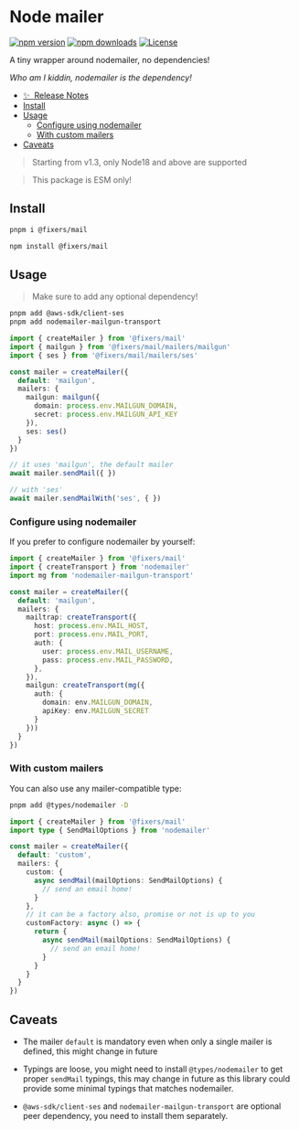# Node mailer

[![npm version][npm-version-src]][npm-version-href]
[![npm downloads][npm-downloads-src]][npm-downloads-href]
[![License][license-src]][license-href]

A tiny wrapper around nodemailer, no dependencies!

_Who am I kiddin, nodemailer is the dependency!_

- [✨ &nbsp;Release Notes](/CHANGELOG.md)
- [Install](#install)
- [Usage](#usage)
  - [Configure using nodemailer](#configure-using-nodemailer)
  - [With custom mailers](#with-custom-mailers)
- [Caveats](#caveats)

> Starting from v1.3, only Node18 and above are supported

> This package is ESM only!

## Install
```sh
pnpm i @fixers/mail
```

```sh
npm install @fixers/mail
```

## Usage

> Make sure to add any optional dependency!

```sh
pnpm add @aws-sdk/client-ses
pnpm add nodemailer-mailgun-transport
```

```ts
import { createMailer } from '@fixers/mail'
import { mailgun } from '@fixers/mail/mailers/mailgun'
import { ses } from '@fixers/mail/mailers/ses'

const mailer = createMailer({
  default: 'mailgun',
  mailers: {
    mailgun: mailgun({
      domain: process.env.MAILGUN_DOMAIN,
      secret: process.env.MAILGUN_API_KEY
    }),
    ses: ses()
  }
})

// it uses 'mailgun', the default mailer
await mailer.sendMail({ })

// with 'ses'
await mailer.sendMailWith('ses', { })
```

### Configure using nodemailer

If you prefer to configure nodemailer by yourself:

```ts
import { createMailer } from '@fixers/mail'
import { createTransport } from 'nodemailer'
import mg from 'nodemailer-mailgun-transport'

const mailer = createMailer({
  default: 'mailgun',
  mailers: {
    mailtrap: createTransport({
      host: process.env.MAIL_HOST,
      port: process.env.MAIL_PORT,
      auth: {
        user: process.env.MAIL_USERNAME,
        pass: process.env.MAIL_PASSWORD,
      },
    }),
    mailgun: createTransport(mg({
      auth: {
        domain: env.MAILGUN_DOMAIN,
        apiKey: env.MAILGUN_SECRET
      }
    }))
  }
})
```

### With custom mailers

You can also use any mailer-compatible type:

```sh
pnpm add @types/nodemailer -D
```

```ts
import { createMailer } from '@fixers/mail'
import type { SendMailOptions } from 'nodemailer'

const mailer = createMailer({
  default: 'custom',
  mailers: {
    custom: {
      async sendMail(mailOptions: SendMailOptions) {
        // send an email home!
      }
    },
    // it can be a factory also, promise or not is up to you
    customFactory: async () => {
      return {
        async sendMail(mailOptions: SendMailOptions) {
          // send an email home!
        }
      }
    }
  }
})
```

## Caveats

- The mailer `default` is mandatory even when only a single mailer is defined, this might change in future

- Typings are loose, you might need to install `@types/nodemailer` to get proper `sendMail` typings, this may change in future as this library could provide some minimal typings that matches nodemailer.

- `@aws-sdk/client-ses` and `nodemailer-mailgun-transport` are optional peer dependency, you need to install them separately.


<!-- Badges -->
[npm-version-src]: https://img.shields.io/npm/v/@fixers/mail/latest.svg?style=flat&colorA=18181B&colorB=28CF8D
[npm-version-href]: https://npmjs.com/package/@fixers/mail

[npm-downloads-src]: https://img.shields.io/npm/dm/@fixers/mail.svg?style=flat&colorA=18181B&colorB=28CF8D
[npm-downloads-href]: https://npmjs.com/package/@fixers/mail

[license-src]: https://img.shields.io/npm/l/@fixers/mail.svg?style=flat&colorA=18181B&colorB=28CF8D
[license-href]: https://npmjs.com/package/@fixers/mail

